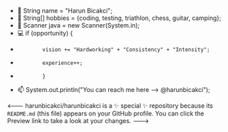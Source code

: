 - 👋 String name = "Harun Bicakci";
- 📅 String[] hobbies = {coding, testing, triathlon, chess, guitar, camping};
- 📲 Scanner java = new Scanner(System.in);
- 💻 if (opportunity) {
-             vision += "Hardworking" + "Consistency" + "Intensity";
-             experience++;
-             }
- 📫 System.out.println("You can reach me here --> @harunbicakci");

<---
harunbicakci/harunbicakci is a ✨ special ✨ repository because its `README.md` (this file) appears on your GitHub profile.
You can click the Preview link to take a look at your changes.
--->
